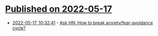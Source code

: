 # [Published on 2022-05-17](index.md)

* [2022-05-17, 10:32:41](https://news.ycombinator.com/item?id=31408431) - [Ask HN: How to break anxiety/fear-avoidance cycle?](https://news.ycombinator.com/item?id=31408431)
